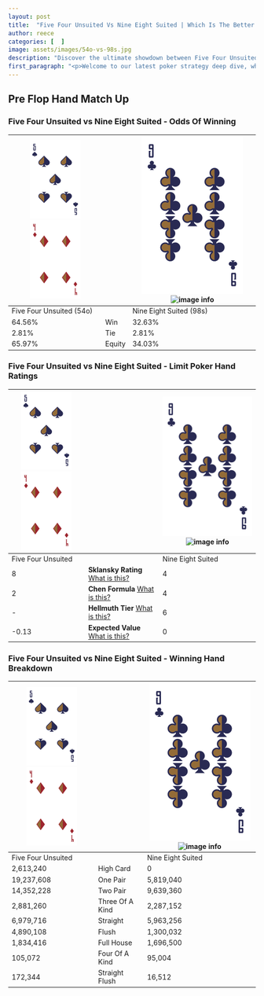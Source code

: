 ```yaml
---
layout: post
title:  "Five Four Unsuited Vs Nine Eight Suited | Which Is The Better Hand In Poker? A Complete Guide"
author: reece
categories: [  ]
image: assets/images/54o-vs-98s.jpg
description: "Discover the ultimate showdown between Five Four Unsuited and Nine Eight Suited in poker! Uncover the odds, strategies, and scenarios where one hand triumphs over the other. Get ready to up your poker game with this thrilling analysis."
first_paragraph: "<p>Welcome to our latest poker strategy deep dive, where we're pitting two distinct hands against each other in a high-stakes showdown: Five Four Unsuited vs Nine Eight Suited.</p><p>In the dynamic world of poker, every decision counts, and knowing which hand holds the upper hand is key to your success at the table.</p><p>In this article, we'll dissect these two hands, explore the scenarios where one dominates the other, and equip you with the knowledge to make strategic choices that can tip the odds in your favor.</p><p>Get ready to unravel the intriguing dynamics of these poker hands and elevate your game to new heights.</p>"
---
```




[comment]: # (sp0)

## Pre Flop Hand Match Up

<div class="table hand-ratings" markdown="1"> 



### Five Four Unsuited vs Nine Eight Suited - Odds Of Winning


    
| ![image info](assets/images/hand1/5.png) ![image info](assets/images/hand1/4o.png) |  | ![image info](assets/images/hand2/9.png) ![image info](assets/images/hand2/8s.png) |
| -------- | -------- | -------- |
| Five Four Unsuited (54o) |  | Nine Eight Suited (98s) |
| 64.56% | Win | 32.63% |
| 2.81% | Tie | 2.81% |
| 65.97% | Equity | 34.03% |




[comment]: # (sp1)



### Five Four Unsuited vs Nine Eight Suited - Limit Poker Hand Ratings


    
| ![image info](assets/images/hand1/5.png) ![image info](assets/images/hand1/4o.png) |  | ![image info](assets/images/hand2/9.png) ![image info](assets/images/hand2/8s.png) |
| -------- | -------- | -------- |
| Five Four Unsuited |  | Nine Eight Suited |
| 8 | **Sklansky Rating** [What is this?](/sklansky-rating-explained) | 4 |
| 2 | **Chen Formula** [What is this?](/chen-formula-explained) | 4 |
| - | **Hellmuth Tier** [What is this?](/Hellmuth-tier-explained) | 6 |
| -0.13 | **Expected Value** [What is this?](/expected-value-explained) | 0 |




[comment]: # (sp2)



### Five Four Unsuited vs Nine Eight Suited - Winning Hand Breakdown


    
| ![image info](assets/images/hand1/5.png) ![image info](assets/images/hand1/4o.png) |  | ![image info](assets/images/hand2/9.png) ![image info](assets/images/hand2/8s.png) |
| -------- | -------- | -------- |
| Five Four Unsuited |  | Nine Eight Suited |
| 2,613,240 | High Card | 0 |
| 19,237,608 | One Pair | 5,819,040 |
| 14,352,228 | Two Pair | 9,639,360 |
| 2,881,260 | Three Of A Kind | 2,287,152 |
| 6,979,716 | Straight | 5,963,256 |
| 4,890,108 | Flush | 1,300,032 |
| 1,834,416 | Full House | 1,696,500 |
| 105,072 | Four Of A Kind | 95,004 |
| 172,344 | Straight Flush | 16,512 |




[comment]: # (sp3)



</div>

[comment]: # (sp4)



[comment]: # (sp5)

